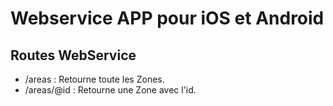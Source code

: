 # Webservice APP pour iOS et Android

## Routes WebService

- /areas : Retourne toute les Zones.
- /areas/@id : Retourne une Zone avec l'id.
